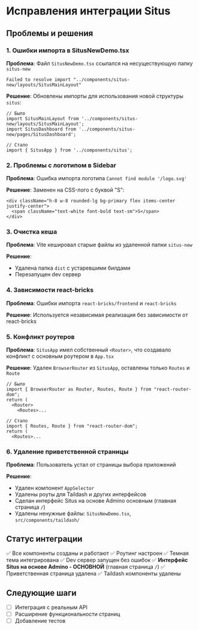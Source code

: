 # Исправления интеграции Situs

## Проблемы и решения

### 1. Ошибки импорта в SitusNewDemo.tsx
**Проблема**: Файл `SitusNewDemo.tsx` ссылался на несуществующую папку `situs-new`
```
Failed to resolve import "../components/situs-new/layouts/SitusMainLayout"
```

**Решение**: Обновлены импорты для использования новой структуры `situs`:
```tsx
// Было
import SitusMainLayout from '../components/situs-new/layouts/SitusMainLayout';
import SitusDashboard from '../components/situs-new/pages/SitusDashboard';

// Стало
import { SitusApp } from '../components/situs';
```

### 2. Проблемы с логотипом в Sidebar
**Проблема**: Ошибка импорта логотипа `Cannot find module '/logo.svg'`

**Решение**: Заменен на CSS-лого с буквой "S":
```tsx
<div className="h-8 w-8 rounded-lg bg-primary flex items-center justify-center">
  <span className="text-white font-bold text-sm">S</span>
</div>
```

### 3. Очистка кеша
**Проблема**: Vite кешировал старые файлы из удаленной папки `situs-new`

**Решение**: 
- Удалена папка `dist` с устаревшими билдами
- Перезапущен dev сервер

### 4. Зависимости react-bricks
**Проблема**: Ошибки импорта `react-bricks/frontend` и `react-bricks`

**Решение**: Используется независимая реализация без зависимости от react-bricks

### 5. Конфликт роутеров
**Проблема**: `SitusApp` имел собственный `<Router>`, что создавало конфликт с основным роутером в `App.tsx`

**Решение**: Удален `BrowserRouter` из `SitusApp`, оставлены только `Routes` и `Route`
```tsx
// Было
import { BrowserRouter as Router, Routes, Route } from "react-router-dom";
return (
  <Router>
    <Routes>...

// Стало  
import { Routes, Route } from "react-router-dom";
return (
  <Routes>...
```

### 6. Удаление приветственной страницы
**Проблема**: Пользователь устал от страницы выбора приложений

**Решение**: 
- Удален компонент `AppSelector` 
- Удалены роуты для Taildash и других интерфейсов
- Сделан интерфейс Situs на основе Admino основным (главная страница `/`)
- Удалены ненужные файлы: `SitusNewDemo.tsx`, `src/components/taildash/`

## Статус интеграции
✅ Все компоненты созданы и работают
✅ Роутинг настроен 
✅ Темная тема интегрирована
✅ Dev сервер запущен без ошибок
✅ **Интерфейс Situs на основе Admino - ОСНОВНОЙ** (главная страница `/`)
✅ Приветственная страница удалена
✅ Taildash компоненты удалены

## Следующие шаги
- [ ] Интеграция с реальным API
- [ ] Расширение функциональности страниц
- [ ] Добавление тестов 